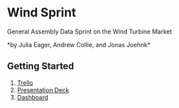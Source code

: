# Wind Sprint
General Assembly Data Sprint on the Wind Turbine Market
<p>*by Julia Eager, Andrew Collie, and Jonas Joehnk*</p>

## Getting Started
1. [Trello](https://trello.com/b/Byj3sNaH/wind-market-sprint)
2. [Presentation Deck](https://drive.google.com/file/d/1vB5rsYZ9o1WGf3OeWRQ6QBbKfWyCE_6t/view?usp=drive_link)
3. [Dashboard](https://drive.google.com/file/d/1ik7icn7V1s0j0ztmtRsQmGwQJq_V0Nc9/view?usp=sharing)

